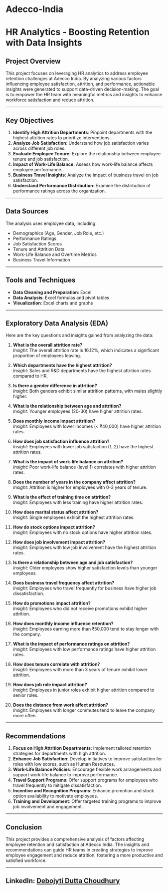 # Adecco-India
# HR Analytics - Boosting Retention with Data Insights

## Project Overview
This project focuses on leveraging HR analytics to address employee retention challenges at Adecco India. By analyzing various factors influencing employee satisfaction, attrition, and performance, actionable insights were generated to support data-driven decision-making. The goal is to empower the HR team with meaningful metrics and insights to enhance workforce satisfaction and reduce attrition.

---

## Key Objectives
1. **Identify High Attrition Departments**: Pinpoint departments with the highest attrition rates to prioritize interventions.
2. **Analyze Job Satisfaction**: Understand how job satisfaction varies across different job roles.
3. **Evaluate Employee Tenure**: Explore the relationship between employee tenure and job satisfaction.
4. **Impact of Work-Life Balance**: Assess how work-life balance affects employee performance.
5. **Business Travel Insights**: Analyze the impact of business travel on job satisfaction.
6. **Understand Performance Distribution**: Examine the distribution of performance ratings across the organization.

---

## Data Sources
The analysis uses employee data, including:  
- Demographics (Age, Gender, Job Role, etc.)  
- Performance Ratings  
- Job Satisfaction Scores  
- Tenure and Attrition Data  
- Work-Life Balance and Overtime Metrics  
- Business Travel Information  

---

## Tools and Techniques
- **Data Cleaning and Preparation**: Excel  
- **Data Analysis**: Excel formulas and pivot tables  
- **Visualization**: Excel charts and graphs  

---

## Exploratory Data Analysis (EDA)
Here are the key questions and insights gained from analyzing the data:

1. **What is the overall attrition rate?**  
   *Insight*: The overall attrition rate is 16.12%, which indicates a significant proportion of employees leaving.

2. **Which departments have the highest attrition?**  
   *Insight*: Sales and R&D departments have the highest attrition rates compared to HR.

3. **Is there a gender difference in attrition?**  
   *Insight*: Both genders exhibit similar attrition patterns, with males slightly higher.

4. **What is the relationship between age and attrition?**  
   *Insight*: Younger employees (20-30) have higher attrition rates.

5. **Does monthly income impact attrition?**  
   *Insight*: Employees with lower incomes (< ₹40,000) have higher attrition rates.

6. **How does job satisfaction influence attrition?**  
   *Insight*: Employees with lower job satisfaction (1, 2) have the highest attrition rates.

7. **What is the impact of work-life balance on attrition?**  
   *Insight*: Poor work-life balance (level 1) correlates with higher attrition rates.

8. **Does the number of years in the company affect attrition?**  
   *Insight*: Attrition is higher for employees with 0-3 years of tenure.

9. **What is the effect of training time on attrition?**  
   *Insight*: Employees with less training have higher attrition rates.

10. **How does marital status affect attrition?**  
    *Insight*: Single employees exhibit the highest attrition rates.

11. **How do stock options impact attrition?**  
    *Insight*: Employees with no stock options have higher attrition rates.

12. **How does job involvement impact attrition?**  
    *Insight*: Employees with low job involvement have the highest attrition rates.

13. **Is there a relationship between age and job satisfaction?**  
    *Insight*: Older employees show higher satisfaction levels than younger employees.

14. **Does business travel frequency affect attrition?**  
    *Insight*: Employees who travel frequently for business have higher job dissatisfaction.

15. **How do promotions impact attrition?**  
    *Insight*: Employees who did not receive promotions exhibit higher attrition.

16. **How does monthly income influence retention?**  
    *Insight*: Employees earning more than ₹50,000 tend to stay longer with the company.

17. **What is the impact of performance ratings on attrition?**  
    *Insight*: Employees with low performance ratings have higher attrition rates.

18. **How does tenure correlate with attrition?**  
    *Insight*: Employees with more than 3 years of tenure exhibit lower attrition.

19. **How does job role impact attrition?**  
    *Insight*: Employees in junior roles exhibit higher attrition compared to senior roles.

20. **Does the distance from work affect attrition?**  
    *Insight*: Employees with longer commutes tend to leave the company more often.

---

## Recommendations
1. **Focus on High Attrition Departments**: Implement tailored retention strategies for departments with high attrition.  
2. **Enhance Job Satisfaction**: Develop initiatives to improve satisfaction for roles with low scores, such as Human Resources.  
3. **Work-Life Balance Policies**: Encourage flexible work arrangements and support work-life balance to improve performance.  
4. **Travel Support Programs**: Offer support programs for employees who travel frequently to mitigate dissatisfaction.  
5. **Incentive and Recognition Programs**: Enhance promotion and stock option availability to motivate employees.  
6. **Training and Development**: Offer targeted training programs to improve job involvement and engagement.

---

## Conclusion
This project provides a comprehensive analysis of factors affecting employee retention and satisfaction at Adecco India. The insights and recommendations can guide HR teams in creating strategies to improve employee engagement and reduce attrition, fostering a more productive and satisfied workforce.

---

## LinkedIn: [Debojyti Dutta Choudhury](https://www.linkedin.com/in/debojyti-dutta-choudhury)

